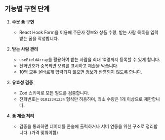 ## 기능별 구현 단계

1. **주문 폼 구현**
   - React Hook Form을 이용해 주문자 정보와 상품 수량, 받는 사람 목록을 입력받는 폼을 작성합니다.

2. **받는 사람 관리**
   - `useFieldArray`를 활용하여 받는 사람을 최대 10명까지 등록할 수 있게 합니다.
   - 전화번호가 중복되면 오류를 표시하고 제출을 막습니다.
   - 10명 모두 올바르게 입력되지 않으면 정보가 반영되지 않도록 합니다.

3. **유효성 검증**
   - Zod 스키마로 모든 필드를 검증합니다.
   - 전화번호는 `01012341234` 형식만 허용하며, 최소 수량은 1개 이상으로 제한합니다.

4. **폼 제출 처리**
   - 검증을 통과하면 데이터를 콘솔에 출력하거나 서버 연동을 위한 구조로 정리합니다. (가격 맞춰야함)


